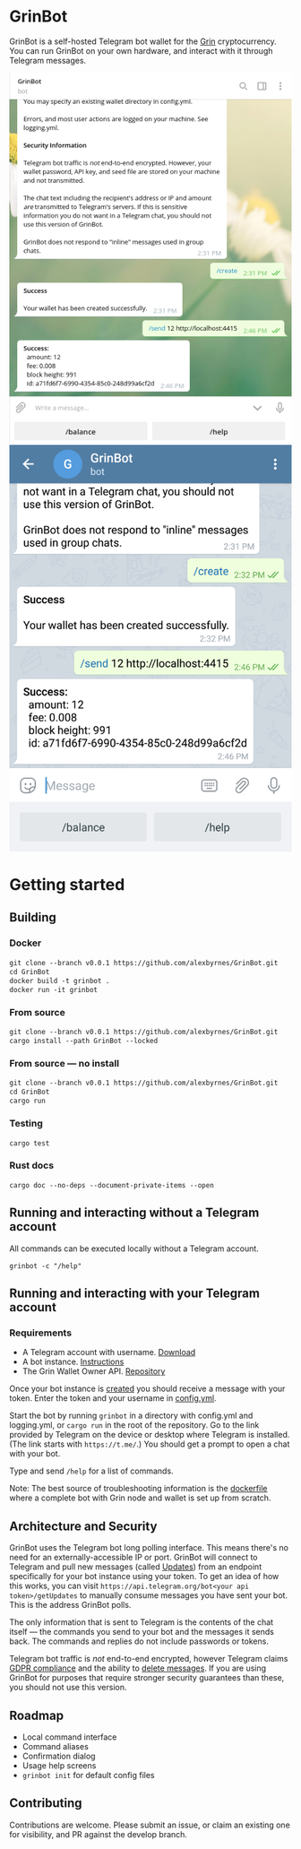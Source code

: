 # GrinBot

GrinBot is a self-hosted Telegram bot wallet for the [Grin](https://grin-tech.org/) cryptocurrency. You can run GrinBot on your own hardware, and interact with it through Telegram messages.

![Desktop](screenshots/desktop.png)
![Mobile](screenshots/mobile.png)

# Getting started

## Building

### Docker

```shell
git clone --branch v0.0.1 https://github.com/alexbyrnes/GrinBot.git
cd GrinBot
docker build -t grinbot .
docker run -it grinbot
```

### From source

```shell
git clone --branch v0.0.1 https://github.com/alexbyrnes/GrinBot.git
cargo install --path GrinBot --locked
```

### From source &mdash; no install
```shell
git clone --branch v0.0.1 https://github.com/alexbyrnes/GrinBot.git
cd GrinBot
cargo run
```

### Testing

```shell
cargo test
```

### Rust docs
```shell
cargo doc --no-deps --document-private-items --open
```
## Running and interacting without a Telegram account

All commands can be executed locally without a Telegram account.

```shell
grinbot -c "/help"
```

## Running and interacting with your Telegram account

### Requirements

* A Telegram account with username. [Download](https://telegram.org/)
* A bot instance. [Instructions](https://core.telegram.org/bots#6-botfather)
* The Grin Wallet Owner API. [Repository](https://github.com/mimblewimble/grin-wallet)

Once your bot instance is [created](https://core.telegram.org/bots#6-botfather) you should receive a message with your token. Enter the token and your username in [config.yml](config.yml).

Start the bot by running `grinbot` in a directory with config.yml and logging.yml, or `cargo run` in the root of the repository. Go to the link provided by Telegram on the device or desktop where Telegram is installed. (The link starts with `https://t.me/`.) You should get a prompt to open a chat with your bot.

Type and send `/help` for a list of commands.

Note: The best source of troubleshooting information is the [dockerfile](dockerfile) where a complete bot with Grin node and wallet is set up from scratch.

## Architecture and Security

GrinBot uses the Telegram bot long polling interface. This means there's no need for an externally-accessible IP or port. GrinBot will connect to Telegram and pull new messages (called [Updates](https://core.telegram.org/bots/api#getting-updates)) from an endpoint specifically for your bot instance using your token. To get an idea of how this works, you can visit `https://api.telegram.org/bot<your api token>/getUpdates` to manually consume messages you have sent your bot. This is the address GrinBot polls.

The only information that is sent to Telegram is the contents of the chat itself &mdash; the commands you send to your bot and the messages it sends back. The commands and replies do not include passwords or tokens.

Telegram bot traffic is _not_ end-to-end encrypted, however Telegram claims [GDPR compliance](https://telegram.org/faq#q-what-about-gdpr) and the ability to [delete messages](https://telegram.org/faq#q-can-i-delete-my-messages). If you are using GrinBot for purposes that require stronger security guarantees than these, you should not use this version.


## Roadmap

* Local command interface
* Command aliases
* Confirmation dialog
* Usage help screens
* `grinbot init` for default config files

## Contributing

Contributions are welcome. Please submit an issue, or claim an existing one for visibility, and PR against the develop branch.

